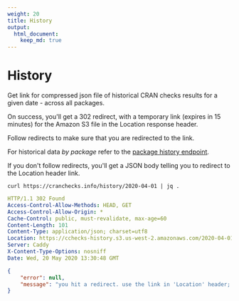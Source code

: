 ```yaml
---
weight: 20
title: History
output: 
  html_document:
    keep_md: true
---
```




# History

Get link for compressed json file of historical CRAN checks results for a given date - across all packages.

On success, you'll get a 302 redirect, with a temporary link (expires in 15 minutes) for the Amazon S3 file in the Location response header.

Follow redirects to make sure that you are redirected to the link.

For historical data _by package_ refer to the [package history endpoint](#packages-by-name-history).

If you don't follow redirects, you'll get a JSON body telling you to redirect to the Location header link.

```shell
curl https://cranchecks.info/history/2020-04-01 | jq .
```
```yaml
HTTP/1.1 302 Found
Access-Control-Allow-Methods: HEAD, GET
Access-Control-Allow-Origin: *
Cache-Control: public, must-revalidate, max-age=60
Content-Length: 101
Content-Type: application/json; charset=utf8
Location: https://cchecks-history.s3.us-west-2.amazonaws.com/2020-04-01.json.gz?X-Amz-Algorithm=AWS4-HMAC-SHA256&X-Amz-Credential=AKIAIE65F6ZPF3JF7JTA%2F20200520%2Fus-west-2%2Fs3%2Faws4_request&X-Amz-Date=20200520T133048Z&X-Amz-Expires=900&X-Amz-SignedHeaders=host&X-Amz-Signature=00f187e9c4738dccb2db913f959c12bff3f3edd2d6dba9be0c6ea7db491c5a6c
Server: Caddy
X-Content-Type-Options: nosniff
Date: Wed, 20 May 2020 13:30:48 GMT

```
```json
{
    "error": null,
    "message": "you hit a redirect. use the link in 'Location' header; or follow redirects"
}
```

